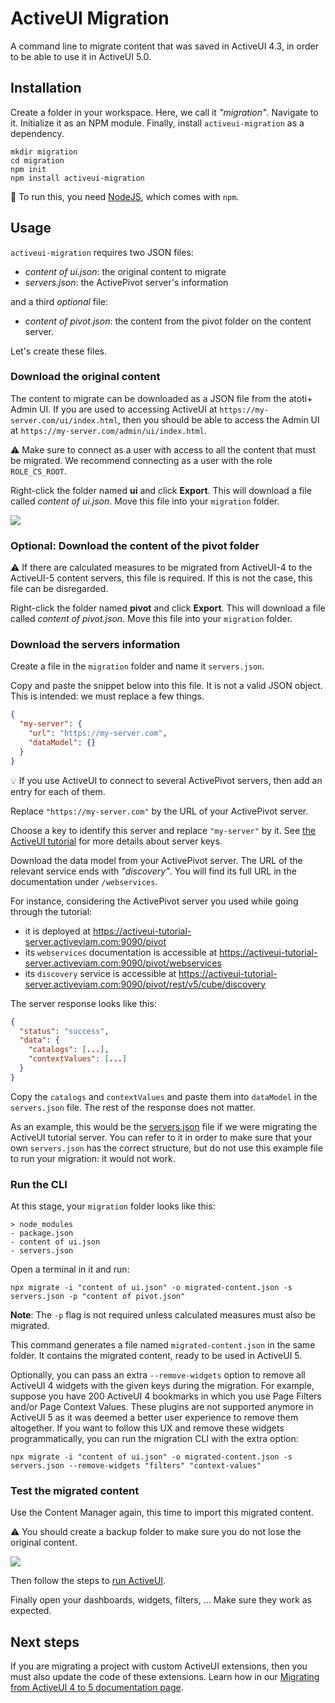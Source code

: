 # ActiveUI Migration

A command line to migrate content that was saved in ActiveUI 4.3, in order to be able to use it in ActiveUI 5.0.

## Installation

Create a folder in your workspace. Here, we call it _"migration"_.
Navigate to it.
Initialize it as an NPM module.
Finally, install `activeui-migration` as a dependency.

```shell
mkdir migration
cd migration
npm init
npm install activeui-migration
```

:pencil: To run this, you need [NodeJS](https://nodejs.org/en/download/), which comes with `npm`.

## Usage

`activeui-migration` requires two JSON files:

- _content of ui.json_: the original content to migrate
- _servers.json_: the ActivePivot server's information

and a third _optional_ file:

- _content of pivot.json_: the content from the pivot folder on the content server.

Let's create these files.

### Download the original content

The content to migrate can be downloaded as a JSON file from the atoti+ Admin UI. If you are used to accessing ActiveUI at `https://my-server.com/ui/index.html`, then you should be able to access the Admin UI at `https://my-server.com/admin/ui/index.html`.

:warning: Make sure to connect as a user with access to all the content that must be migrated. We recommend connecting as a user with the role `ROLE_CS_ROOT`.

Right-click the folder named **ui** and click **Export**. This will download a file called _content of ui.json_. Move this file into your `migration` folder.

![](/documentation/download-content.gif)

### Optional: Download the content of the pivot folder

:warning: If there are calculated measures to be migrated from ActiveUI-4 to the ActiveUI-5 content servers, this file is required. If this is not the case, this file can be disregarded.

Right-click the folder named **pivot** and click **Export**. This will download a file called _content of pivot.json_. Move this file into your `migration` folder.

### Download the servers information

Create a file in the `migration` folder and name it `servers.json`.

Copy and paste the snippet below into this file. It is not a valid JSON object. This is intended: we must replace a few things.

```json
{
  "my-server": {
    "url": "https://my-server.com",
    "dataModel": {}
  }
}
```

:bulb: If you use ActiveUI to connect to several ActivePivot servers, then add an entry for each of them.

Replace `"https://my-server.com"` by the URL of your ActivePivot server.

Choose a key to identify this server and replace `"my-server"` by it. See [the ActiveUI tutorial](https://activeviam.com/activeui/documentation/5.0.0/docs/tutorial/runningAQuery#serverkey) for more details about server keys.

Download the data model from your ActivePivot server. The URL of the relevant service ends with _"discovery"_. You will find its full URL in the documentation under `/webservices`.

For instance, considering the ActivePivot server you used while going through the tutorial:

- it is deployed at https://activeui-tutorial-server.activeviam.com:9090/pivot
- its `webservices` documentation is accessible at https://activeui-tutorial-server.activeviam.com:9090/pivot/webservices
- its `discovery` service is accessible at https://activeui-tutorial-server.activeviam.com:9090/pivot/rest/v5/cube/discovery

The server response looks like this:

```json
{
  "status": "success",
  "data": {
    "catalogs": [...],
    "contextValues": [...]
  }
}
```

Copy the `catalogs` and `contextValues` and paste them into `dataModel` in the `servers.json` file. The rest of the response does not matter.

As an example, this would be the [servers.json](/documentation/servers-example.json) file if we were migrating the ActiveUI tutorial server. You can refer to it in order to make sure that your own `servers.json` has the correct structure, but do not use this example file to run your migration: it would not work.

### Run the CLI

At this stage, your `migration` folder looks like this:

```
> node_modules
- package.json
- content of ui.json
- servers.json
```

Open a terminal in it and run:

```
npx migrate -i "content of ui.json" -o migrated-content.json -s servers.json -p "content of pivot.json"
```

**Note**: The `-p` flag is not required unless calculated measures must also be migrated.

This command generates a file named `migrated-content.json` in the same folder. It contains the migrated content, ready to be used in ActiveUI 5.

Optionally, you can pass an extra `--remove-widgets` option to remove all ActiveUI 4 widgets with the given keys during the migration.
For example, suppose you have 200 ActiveUI 4 bookmarks in which you use Page Filters and/or Page Context Values.
These plugins are not supported anymore in ActiveUI 5 as it was deemed a better user experience to remove them altogether.
If you want to follow this UX and remove these widgets programmatically, you can run the migration CLI with the extra option:

```
npx migrate -i "content of ui.json" -o migrated-content.json -s servers.json --remove-widgets "filters" "context-values"
```

### Test the migrated content

Use the Content Manager again, this time to import this migrated content.

:warning: You should create a backup folder to make sure you do not lose the original content.

![](/documentation/upload-content.gif)

Then follow the steps to [run ActiveUI](https://activeviam.com/activeui/documentation/5.0.6/docs/getting-started#run-activeui).

Finally open your dashboards, widgets, filters, ... Make sure they work as expected.

## Next steps

If you are migrating a project with custom ActiveUI extensions, then you must also update the code of these extensions. Learn how in our [Migrating from ActiveUI 4 to 5 documentation page](https://activeviam.com/activeui/documentation/5.0.6/docs/migrate-from-activeui-4-to-5).
